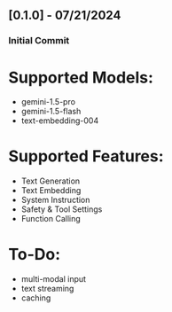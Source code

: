 ## [0.1.0] - 07/21/2024

### Initial Commit

# Supported Models:

- gemini-1.5-pro
- gemini-1.5-flash
- text-embedding-004

# Supported Features:

- Text Generation
- Text Embedding
- System Instruction
- Safety & Tool Settings
- Function Calling

# To-Do:

- multi-modal input
- text streaming
- caching